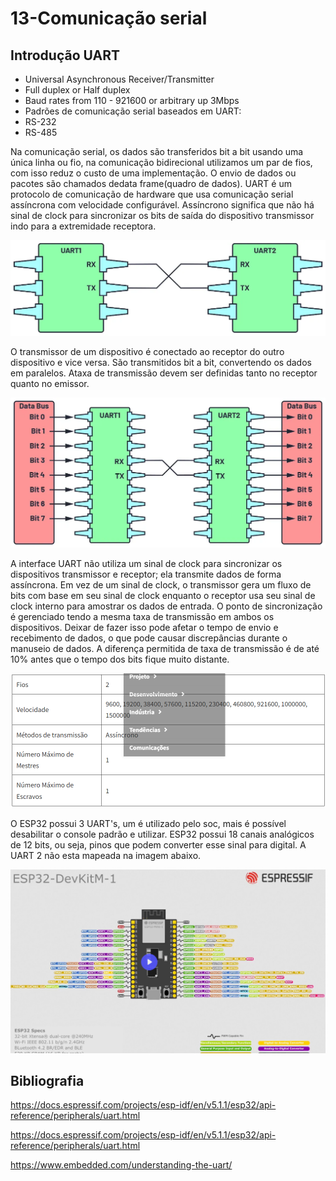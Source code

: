 # 13-Comunicação serial

## Introdução UART

- Universal Asynchronous Receiver/Transmitter
- Full duplex or Half duplex
- Baud rates from 110 - 921600 or arbitrary up 3Mbps
- Padrões de comunicação serial baseados em UART:
- RS-232
- RS-485

Na comunicação serial, os dados são transferidos bit a bit usando uma única linha ou fio, na comunicação bidirecional utilizamos um par de fios, com isso reduz o custo de uma implementação. O envio de dados ou pacotes são chamados dedata frame(quadro de dados).
UART é um protocolo de comunicação de hardware que usa comunicação serial assíncrona com velocidade configurável. Assíncrono significa que não há sinal de clock para sincronizar os bits de saída do dispositivo transmissor indo para a extremidade receptora.

![alt text](image.png)

O transmissor de um dispositivo é conectado ao receptor do outro dispositivo e vice versa.
São transmitidos bit a bit, convertendo os dados em paralelos. Ataxa de transmissão devem ser definidas tanto no receptor quanto no emissor.

![alt text](image-1.png)

A interface UART não utiliza um sinal de clock para sincronizar os dispositivos transmissor e receptor; ela transmite dados de forma assíncrona. Em vez de um sinal de clock, o transmissor gera um fluxo de bits com base em seu sinal de clock enquanto o receptor usa seu sinal de clock interno para amostrar os dados de entrada. O ponto de sincronização é gerenciado tendo a mesma taxa de transmissão em ambos os dispositivos. Deixar de fazer isso pode afetar o tempo de envio e recebimento de dados, o que pode causar discrepâncias durante o manuseio de dados. A diferença permitida de taxa de transmissão é de até 10% antes que o tempo dos bits fique muito distante.


![alt text](image-2.png)

O ESP32 possui 3 UART's, um é utilizado pelo soc, mais é possível desabilitar o console padrão e utilizar.
ESP32 possui 18 canais analógicos de 12 bits, ou seja, pinos que podem converter esse sinal para digital. 
A UART 2 não esta mapeada na imagem abaixo.

![alt text](image-3.png)

## Bibliografia

https://docs.espressif.com/projects/esp-idf/en/v5.1.1/esp32/api-reference/peripherals/uart.html

https://docs.espressif.com/projects/esp-idf/en/v5.1.1/esp32/api-reference/peripherals/uart.html

https://www.embedded.com/understanding-the-uart/